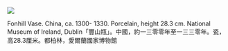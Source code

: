 ![](https://cdn-mineru.openxlab.org.cn/result/2025-07-27/26ec8c02-599c-4b79-9876-e092d6287e02/85d127ee5bf8faead8301b709e31526b17f61a74bfe51a4e6bc866711864328c.jpg)  

Fonhill Vase. China, ca. 1300- 1330. Porcelain, height 28.3 cm. National Museum of Ireland, Dublin「豐山瓶」。中國，約一三零零年至一三三零年。瓷，高28.3厘米。都柏林，愛爾蘭國家博物館  